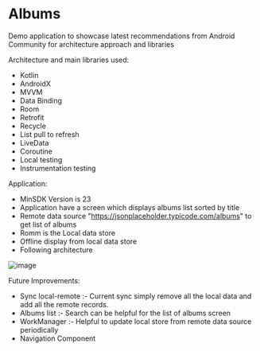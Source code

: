 # Albums
Demo application to showcase latest recommendations from Android Community for architecture approach and libraries

Architecture and main libraries used:
- Kotlin
- AndroidX
- MVVM
- Data Binding
- Room
- Retrofit
- Recycle
- List pull to refresh
- LiveData
- Coroutine
- Local testing
- Instrumentation testing

Application:
- MinSDK Version is 23
- Application have a screen which displays albums list sorted by title
- Remote data source "https://jsonplaceholder.typicode.com/albums" to get list of albums
- Romm is the Local data store
- Offline display from local data store
- Following architecture

![image](https://user-images.githubusercontent.com/3943212/144451944-61d3d413-ee63-41a2-aaa3-28d16e7f64d7.png)


Future Improvements:
- Sync local-remote :- Current sync simply remove all the local data and add all the remote records.
- Albums list :- Search can be helpful for the list of albums screen
- WorkManager :- Helpful to update local store from remote data source periodically
- Navigation Component
